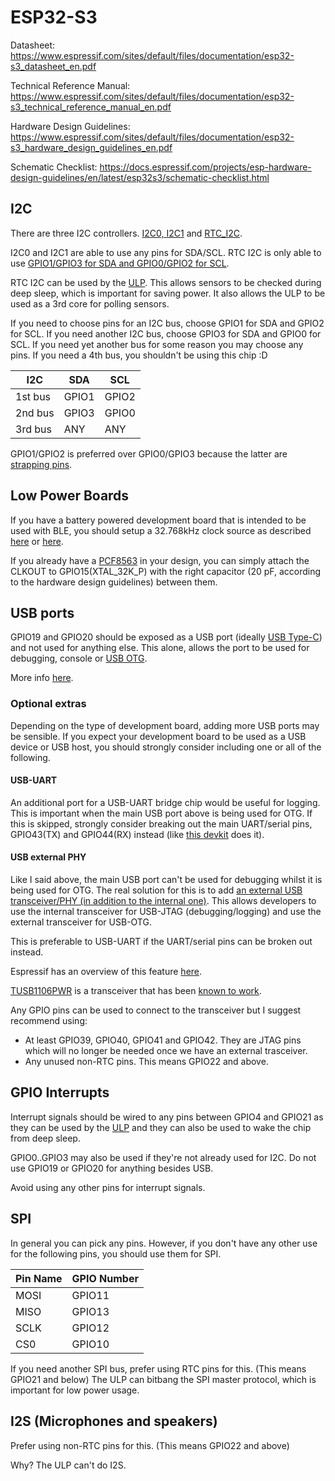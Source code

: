 # ESP32-S3

Datasheet: https://www.espressif.com/sites/default/files/documentation/esp32-s3_datasheet_en.pdf

Technical Reference Manual: https://www.espressif.com/sites/default/files/documentation/esp32-s3_technical_reference_manual_en.pdf

Hardware Design Guidelines: https://www.espressif.com/sites/default/files/documentation/esp32-s3_hardware_design_guidelines_en.pdf

Schematic Checklist: https://docs.espressif.com/projects/esp-hardware-design-guidelines/en/latest/esp32s3/schematic-checklist.html

## I2C

There are three I2C controllers. [I2C0, I2C1](https://docs.espressif.com/projects/esp-idf/en/stable/esp32s3/api-reference/peripherals/i2c.html#) and [RTC_I2C](https://docs.espressif.com/projects/esp-idf/en/stable/esp32s3/api-reference/system/ulp-risc-v.html#rtc-i2c).

I2C0 and I2C1 are able to use any pins for SDA/SCL.
RTC I2C is only able to use [GPIO1/GPIO3 for SDA and GPIO0/GPIO2 for SCL](https://www.espressif.com/sites/default/files/documentation/esp32-s3_datasheet_en.pdf#table.6).

RTC I2C can be used by the [ULP](https://docs.espressif.com/projects/esp-idf/en/stable/esp32s3/api-reference/system/ulp-risc-v.html). This allows sensors to be checked during deep sleep, which is important for saving power. It also allows the ULP to be used as a 3rd core for polling sensors.

If you need to choose pins for an I2C bus, choose GPIO1 for SDA and GPIO2 for SCL.
If you need another I2C bus, choose GPIO3 for SDA and GPIO0 for SCL.
If you need yet another bus for some reason you may choose any pins.
If you need a 4th bus, you shouldn't be using this chip :D

| I2C     | SDA   | SCL   |
|---------|-------|-------|
| 1st bus | GPIO1 | GPIO2 |
| 2nd bus | GPIO3 | GPIO0 |
| 3rd bus |  ANY  |  ANY  |

GPIO1/GPIO2 is preferred over GPIO0/GPIO3 because the latter are [strapping pins](https://www.espressif.com/sites/default/files/documentation/esp32-s3_datasheet_en.pdf#section.3).

## Low Power Boards

If you have a battery powered development board that is intended to be used with BLE,
you should setup a 32.768kHz clock source as described [here](https://www.espressif.com/sites/default/files/documentation/esp32-s3_hardware_design_guidelines_en.pdf#subsubsection.2.4.2) or [here](https://docs.espressif.com/projects/esp-hardware-design-guidelines/en/latest/esp32s3/schematic-checklist.html#rtc-clock-source-optional).

If you already have a [PCF8563](https://www.nxp.com/products/analog-and-mixed-signal/real-time-clocks/real-time-clock-calendar:PCF8563) in your design, you can simply attach
the CLKOUT to GPIO15(XTAL_32K_P) with the right capacitor (20 pF, according to the hardware design guidelines) between them.

## USB ports

GPIO19 and GPIO20 should be exposed as a USB port (ideally [USB Type-C](https://en.wikipedia.org/wiki/USB-C)) and not used for anything else.
This alone, allows the port to be used for debugging, console or [USB OTG](https://docs.espressif.com/projects/esp-idf/en/stable/esp32s3/api-reference/peripherals/usb_host.html).

More info [here](https://docs.espressif.com/projects/esp-hardware-design-guidelines/en/latest/esp32s3/schematic-checklist.html#usb).

### Optional extras

Depending on the type of development board, adding more USB ports may be sensible.
If you expect your development board to be used as a USB device or USB host,
you should strongly consider including one or all of the following.

#### USB-UART

An additional port for a USB-UART bridge chip would be useful for logging.
This is important when the main USB port above is being used for OTG.
If this is skipped, strongly consider breaking out the main UART/serial pins,
GPIO43(TX) and GPIO44(RX) instead (like [this devkit](https://cdn.shopify.com/s/files/1/0617/7190/7253/files/T-Deck-Plus-lilygo_12.jpg?v=1723257113) does it).

#### USB external PHY

Like I said above, the main USB port can't be used for debugging whilst it
is being used for OTG. The real solution for this is to add [an external USB
transceiver/PHY (in addition to the internal one)](https://www.espressif.com/sites/default/files/documentation/esp32-s3_technical_reference_manual_en.pdf#figure.caption.290).
This allows developers to use the internal transceiver for USB-JTAG (debugging/logging)
and use the external transceiver for USB-OTG.

This is preferable to USB-UART if the UART/serial pins can be broken out instead.

Espressif has an overview of this feature [here](https://docs.espressif.com/projects/esp-iot-solution/en/latest/usb/usb_overview/usb_phy.html).

[TUSB1106PWR](https://www.ti.com/product/TUSB1106/part-details/TUSB1106PWR) is a transceiver that has been [known to work](https://github.com/espressif/esp-idf/issues/9366#issuecomment-1191278722).

Any GPIO pins can be used to connect to the transceiver but I suggest recommend
using:
- At least GPIO39, GPIO40, GPIO41 and GPIO42. They are JTAG pins which will no longer be needed once we have an external trasceiver.
- Any unused non-RTC pins. This means GPIO22 and above.

## GPIO Interrupts

Interrupt signals should be wired to any pins between GPIO4 and GPIO21 as they can
be used by the [ULP](https://docs.espressif.com/projects/esp-idf/en/stable/esp32s3/api-reference/system/ulp-risc-v.html) and they can also be used to wake the chip from deep sleep.

GPIO0..GPIO3 may also be used if they're not already used for I2C.
Do not use GPIO19 or GPIO20 for anything besides USB.

Avoid using any other pins for interrupt signals.

## SPI

In general you can pick any pins.
However, if you don't have any other use for the following pins, you should use them for SPI.

| Pin Name | GPIO Number |
|----------|-------------|
| MOSI     | GPIO11      |
| MISO     | GPIO13      |
| SCLK     | GPIO12      |
| CS0      | GPIO10      |

If you need another SPI bus, prefer using RTC pins for this. (This means GPIO21 and below)
The ULP can bitbang the SPI master protocol, which is important for low power usage.

## I2S (Microphones and speakers)

Prefer using non-RTC pins for this. (This means GPIO22 and above)

Why? The ULP can't do I2S.
